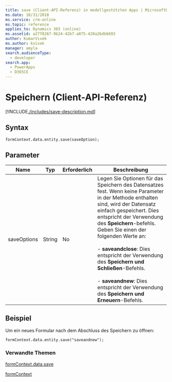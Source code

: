 ```yaml
---
title: save (Client-API-Referenz) in modellgestützten Apps | MicrosoftDocs
ms.date: 10/31/2018
ms.service: crm-online
ms.topic: reference
applies_to: Dynamics 365 (online)
ms.assetid: a27f8267-9b24-42b7-a075-420a26db6693
author: KumarVivek
ms.author: kvivek
manager: amyla
search.audienceType:
  - developer
search.app:
  - PowerApps
  - D365CE
---
```

# <a name="save-client-api-reference"></a>Speichern (Client-API-Referenz)



[!INCLUDE[./includes/save-description.md](./includes/save-description.md)]

## <a name="syntax"></a>Syntax

`formContext.data.entity.save(saveOption);`

## <a name="parameters"></a>Parameter

|Name|Typ|Erforderlich|Beschreibung|
|--|--|--|--|
|saveOptions|String|No|Legen Sie Optionen für das Speichern des Datensatzes fest. Wenn keine Parameter in der Methode enthalten sind, wird der Datensatz einfach gespeichert. Dies entspricht der Verwendung des **Speichern**-befehls.<br/>Geben Sie einen der folgenden Werte an:<br/><br/>- **saveandclose**: Dies entspricht der Verwendung des **Speichern und Schließen**-Befehls.<br/><br/>- **saveandnew**: Dies entspricht der Verwendung des **Speichern und Erneuern**-Befehls.|

## <a name="example"></a>Beispiel

Um ein neues Formular nach dem Abschluss des Speichern zu öffnen:

`formContext.data.entity.save("saveandnew");`

### <a name="related-topics"></a>Verwandte Themen

[formContext.data.save](../formContext-data/save.md)

[formContext](../../clientapi-form-context.md)

